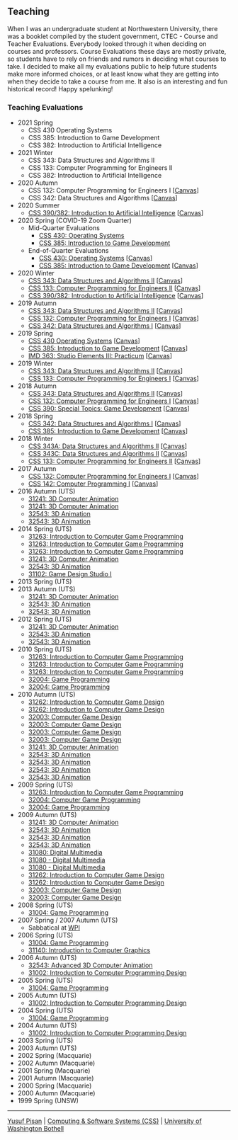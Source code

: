 ## Teaching

When I was an undergraduate student at Northwestern University, there
was a booklet compiled by the student government, CTEC - Course and
Teacher Evaluations. Everybody looked through it when deciding on
courses and professors. Course Evaluations these days are mostly
private, so students have to rely on friends and rumors in deciding
what courses to take. I decided to make all my evaluations public to
help future students make more informed choices, or at least know what
they are getting into when they decide to take a course from me. It
also is an interesting and fun historical record! Happy spelunking!

### Teaching Evaluations

- 2021 Spring
  - CSS 430 Operating Systems
  - CSS 385: Introduction to Game Development
  - CSS 382: Introduction to Artificial Intelligence
- 2021 Winter
  - CSS 343: Data Structures and Algorithms II
  - CSS 133: Computer Programming for Engineers II
  - CSS 382: Introduction to Artificial Intelligence
- 2020 Autumn
  - CSS 132: Computer Programming for Engineers I [[Canvas](https://canvas.uw.edu/courses/1408509/)]
  - CSS 342: Data Structures and Algorithms [[Canvas](https://canvas.uw.edu/courses/1437399/)]
- 2020 Summer
  - [CSS 390/382: Introduction to Artificial Intelligence](Pisan-SU20-CSS390A.pdf) [[Canvas](https://canvas.uw.edu/courses/1421045/)]
- 2020 Spring (COVID-19 Zoom Quarter)
  - Mid-Quarter Evaluations
    - [CSS 430: Operating Systems](Pisan-S120-CSS430A.pdf)
    - [CSS 385: Introduction to Game Development](Pisan-S120-CSS385A.pdf)
  - End-of-Quarter Evaluations
    - [CSS 430: Operating Systems](Pisan-SP20-CSS430A.pdf) [[Canvas](https://canvas.uw.edu/courses/1387441/)]
    - [CSS 385: Introduction to Game Development](Pisan-SP20-CSS385A.pdf) [[Canvas](https://canvas.uw.edu/courses/1387426/)]
- 2020 Winter
  - [CSS 343: Data Structures and Algorithms II](Pisan-WI20-CSS343B.pdf) [[Canvas](https://canvas.uw.edu/courses/1368325/)]
  - [CSS 133: Computer Programming for Engineers II](Pisan-WI20-CSS133A.pdf) [[Canvas](https://canvas.uw.edu/courses/1364348/)]
  - [CSS 390/382: Introduction to Artificial Intelligence](Pisan-WI20-CSS390A.pdf) [[Canvas](https://canvas.uw.edu/courses/1369529/)]
- 2019 Autumn
  - [CSS 343: Data Structures and Algorithms II](Pisan-AU19-CSS343A.pdf) [[Canvas](https://canvas.uw.edu/courses/1331916/)]
  - [CSS 132: Computer Programming for Engineers I](Pisan-AU19-CSS132A.pdf) [[Canvas](https://canvas.uw.edu/courses/1331917/)]
  - [CSS 342: Data Structures and Algorithms I](Pisan-AU19-CSS342D.pdf) [[Canvas](https://canvas.uw.edu/courses/1331914/)]
- 2019 Spring
  - [CSS 430 Operating Systems](Pisan-SP19-CSS430A.pdf) [[Canvas](https://canvas.uw.edu/courses/1309374/)]
  - [CSS 385: Introduction to Game Development](Pisan-SP19-CSS385A.pdf) [[Canvas](https://canvas.uw.edu/courses/1309344/)]
  - [IMD 363: Studio Elements III: Practicum](Pisan-SP19-B-IMD363A.pdf) [[Canvas](https://canvas.uw.edu/courses/1308937/)]
- 2019 Winter
  - [CSS 343: Data Structures and Algorithms II](Pisan-WI19-CSS343B.pdf) [[Canvas](https://canvas.uw.edu/courses/1269425/)]
  - [CSS 133: Computer Programming for Engineers I](Pisan-WI19-CSS133A.pdf) [[Canvas](https://canvas.uw.edu/courses/1264983/)]
- 2018 Autumn
  - [CSS 343: Data Structures and Algorithms II](Pisan-AU18-CSS343A.pdf) [[Canvas](https://canvas.uw.edu/courses/1232825/)]
  - [CSS 132: Computer Programming for Engineers I](Pisan-AU18-CSS132A.pdf) [[Canvas](https://canvas.uw.edu/courses/1232772/)]
  - [CSS 390: Special Topics: Game Development](Pisan-AU18-CSS390C.pdf) [[Canvas](https://canvas.uw.edu/courses/1243762/)]
- 2018 Spring
  - [CSS 342: Data Structures and Algorithms I](Pisan-SP18-CSS342A.pdf) [[Canvas](https://canvas.uw.edu/courses/1130860/)]
  - [CSS 385: Introduction to Game Development](Pisan-SP18-CSS385A.pdf) [[Canvas](https://canvas.uw.edu/courses/1130862/)]
- 2018 Winter
  - [CSS 343A: Data Structures and Algorithms II](Pisan-WI18-CSS343A.pdf) [[Canvas](https://canvas.uw.edu/courses/1124270/)]
  - [CSS 343C: Data Structures and Algorithms II](Pisan-WI18-CSS343C.pdf) [[Canvas](https://canvas.uw.edu/courses/1124270/)]
  - [CSS 133: Computer Programming for Engineers II](Pisan-WI18-CSS133A.pdf) [[Canvas](https://canvas.uw.edu/courses/1193468/)]
- 2017 Autumn
  - [CSS 132: Computer Programming for Engineers I](Pisan-AU17-CSS132A.pdf) [[Canvas](https://canvas.uw.edu/courses/1175454/)]
  - [CSS 142: Computer Programming I](Pisan-AU17-CSS142B.pdf) [[Canvas](https://canvas.uw.edu/courses/1174186/)]
- 2016 Autumn (UTS)
  - [31241: 3D Computer Animation](animation/2015/Individual_Report_31241-AUT-U-S-CMP1-01_114210.pdf)
  - [31241: 3D Computer Animation](animation/2015/Individual_Report_31241-AUT-U-S-CMP1-01_118069.pdf)
  - [32543: 3D Animation](animation/2015/Individual_Report_32543-AUT-U-S-CMP1-01_114467.pdf)
  - [32543: 3D Animation](animation/2015/Individual_Report_32543-AUT-U-S-CMP1-01_117977.pdf)
 - 2014 Spring (UTS)
   - [31263: Introduction to Computer Game Programming](GameProgramming/2014s2/Individual_Report_31263-SPR-U-S-CMP1-01_105047.pdf)
   - [31263: Introduction to Computer Game Programming](GameProgramming/2014s2/Individual_Report_31263-SPR-U-S-CMP1-02_105048.pdf)
   - [31263: Introduction to Computer Game Programming](GameProgramming/2014s2/Individual_Report_31263-SPR-U-S-LEC1-01_105049.pdf)
   - [31241: 3D Computer Animation](animation/2014/Individual_Report_31241-AUT-U-S-CMP1-01_98232.pdf)
   - [32543: 3D Animation](animation/2014/Individual_Report_32543-AUT-U-S-CMP1-01_98490.pdf)
   - [31102: Game Design Studio I](GameDesignStudio/2014s1/Individual_Report_31102-AUT-U-S-LEC1-01_98227.pdf)
 - 2013 Spring (UTS)
 - 2013 Autumn (UTS)
   - [31241: 3D Computer Animation](animation/2013/Individual_Report_31241-AUT-U-S-CMP1-01_83533.pdf)
   - [32543: 3D Animation](animation/2013/Individual_Report_32543-AUT-U-S-CMP1-01_83791.pdf)
   - [32543: 3D Animation](animation/2013/Individual_Report_32543-AUT-U-S-CMP1-02_83792.pdf)
 - 2012 Spring (UTS)
   - [31241: 3D Computer Animation](animation/2012/Individual_Report_31241-AUT-U-S-CMP1-01_72964.pdf)
   - [32543: 3D Animation](animation/2012/Individual_Report_32543-AUT-U-S-CMP1-01_73240.pdf)
   - [32543: 3D Animation](animation/2012/Individual_Report_32543-AUT-U-S-CMP1-02_73241.pdf)
 - 2010 Spring (UTS)
   - [31263: Introduction to Computer Game Programming](2010Spring/Individual_Report_31263-SPR-U-S-CMP1-01_51675.pdf)
   - [31263: Introduction to Computer Game Programming](2010Spring/Individual_Report_31263-SPR-U-S-CMP1-02_51676.pdf)
   - [31263: Introduction to Computer Game Programming](2010Spring/Individual_Report_31263-SPR-U-S-LEC1-01_51677.pdf)
   - [32004: Game Programming](2010Spring/Individual_Report_32004-SPR-U-S-CMP1-01_56054.pdf)
   - [32004: Game Programming](2010Spring/Individual_Report_32004-SPR-U-S-LEC1-01_51824.pdf)
- 2010 Autumn (UTS)
  - [31262: Introduction to Computer Game Design](gamedesign/Individual_Report_31262-AUT-U-S-CMP1-01_41869.pdf)
  - [31262: Introduction to Computer Game Design](gamedesign/Individual_Report_31262-AUT-U-S-LEC1-01_41871.pdf)
  - [32003: Computer Game Design](gamedesign/Individual_Report_32003-AUT-U-S-CMP1-01_42018.pdf)
  - [32003: Computer Game Design](gamedesign/Individual_Report_32003-AUT-U-S-CMP1-02_42019.pdf)
  - [32003: Computer Game Design](gamedesign/Individual_Report_32003-AUT-U-S-CMP1-03_42020.pdf)
  - [32003: Computer Game Design](gamedesign/Individual_Report_32003-AUT-U-S-LEC1-01_42021.pdf)
  - [31241: 3D Computer Animation](animation/2010/Individual_Report_31241-AUT-U-S-LEC1-01_41811.pdf)
  - [32543: 3D Animation](animation/2010/Individual_Report_32543-AUT-U-S-CMP1-01_42097.pdf)
  - [32543: 3D Animation](animation/2010/Individual_Report_32543-AUT-U-S-CMP1-02_42098.pdf)
  - [32543: 3D Animation](animation/2010/Individual_Report_32543-AUT-U-S-CMP1-03_42099.pdf)
  - [32543: 3D Animation](animation/2010/Individual_Report_32543-AUT-U-S-LEC1-01_42100.pdf)
 - 2009 Spring (UTS)
   - [31263: Introduction to Computer Game Programming](2009Spring/Individual_Report_31263-SPR-U-S-LEC1-01_35816.pdf)
   - [32004: Computer Game Programming](2009Spring/Individual_Report_32004-SPR-U-S-LEC1-01_35966.pdf)
   - [32004: Game Programming](2009Autumn/gamep/Individual_Report_32004-SPR-U-S-LEC1-01_16708.pdf)
 - 2009 Autumn (UTS)
   - [31241: 3D Computer Animation](2009Autumn/animation/Individual_Report_31241-AUT-U-S-CMP1-01_29420.pdf)
   - [32543: 3D Animation](2009Autumn/animation/Individual_Report_32543-AUT-U-S-CMP1-01_29671.pdf)
   - [32543: 3D Animation](2009Autumn/animation/Individual_Report_32543-AUT-U-S-CMP1-03_29673.pdf)
   - [32543: 3D Animation](2009Autumn/animation/Individual_Report_32543-AUT-U-S-LEC1-01_29674.pdf)
   - [31080: Digital Multimedia](2009Autumn/digimed/Individual_Report_31080-AUT-U-S-CMP1-01_29408.pdf)
   - [31080 - Digital Multimedia](2009Autumn/digimed/Individual_Report_31080-AUT-U-S-CMP1-02_29409.pdf)
   - [31080 - Digital Multimedia](2009Autumn/digimed/Individual_Report_31080-AUT-U-S-LEC1-01_29410.pdf)
   - [31262: Introduction to Computer Game Design](2009Autumn/gamed/Individual_Report_31262-AUT-U-S-CMP1-01_29475.pdf)
   - [31262: Introduction to Computer Game Design](2009Autumn/gamed/Individual_Report_31262-AUT-U-S-LEC1-01_29477.pdf)
   - [32003: Computer Game Design](2009Autumn/gamed/Individual_Report_32003-AUT-U-S-CMP1-02_29599.pdf)
   - [32003: Computer Game Design](2009Autumn/gamed/Individual_Report_32003-AUT-U-S-LEC1-01_29600.pdf)
 - 2008 Spring (UTS)
   - [31004: Game Programming](2008andearlier/evaluation-gamep-Spring2008.pdf)
 - 2007 Spring / 2007 Autumn (UTS)
   - Sabbatical at [WPI](https://www.wpi.edu/">WPI)
 - 2006 Spring (UTS)
   - [31004: Game Programming](2008andearlier/evaluation-gamep-Spring2006.pdf)
   - [31140: Introduction to Computer Graphics](2008andearlier/evaluation-graphics-Spring2006.pdf)
 - 2006 Autumn (UTS)
   - [32543: Advanced 3D Computer Animation ](2008andearlier/evaluation-3d-Autumn2006.pdf)
   - [31002: Introduction to Computer Programming Design](2008andearlier/evaluation-games-Autumn2006.pdf)
 - 2005 Spring (UTS)
   - [31004: Game Programming](2008andearlier/evaluation-gamep-Spring2005.pdf)
 - 2005 Autumn (UTS)
   - [31002: Introduction to Computer Programming Design](2008andearlier/evaluation-games-Autumn2005.pdf)
 - 2004 Spring (UTS)
   - [31004: Game Programming](2008andearlier/evaluation-gamep-Spring2004.pdf)
 - 2004 Autumn (UTS)
   - [31002: Introduction to Computer Programming Design](2008andearlier/evaluation-games-Autumn2004.pdf)
 - 2003 Spring (UTS)
 - 2003 Autumn (UTS)
 - 2002 Spring (Macquarie)
 - 2002 Autumn (Macquarie)
 - 2001 Spring (Macquarie)
 - 2001 Autumn (Macquarie)
 - 2000 Spring (Macquarie)
 - 2000 Autumn (Macquarie)
 - 1999 Spring (UNSW)

***

[Yusuf Pisan](https://pisanorg.github.io/yusuf/) | [Computing & Software Systems (CSS)](https://www.uwb.edu/css) | [University of Washington Bothell](https://www.uwb.edu/)
